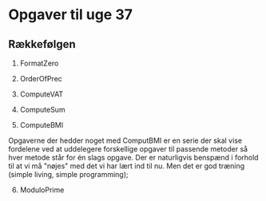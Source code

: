 # Opgaver til uge 37
## Rækkefølgen 
1) FormatZero

2) OrderOfPrec

3) ComputeVAT

4) ComputeSum

5) ComputeBMI

Opgaverne der hedder noget med ComputBMI er en serie der skal vise 
fordelene ved at uddelegere forskellige opgaver til passende metoder
så hver metode står for én slags opgave. Der er naturligvis benspænd 
i forhold til at vi må "nøjes" med det vi har lært ind til nu. Men 
det er god træning (simple living, simple programming);

6) ModuloPrime
